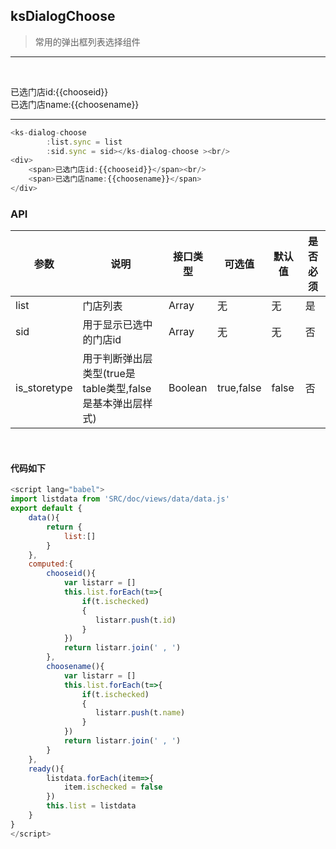 ## ksDialogChoose

> 常用的弹出框列表选择组件

---

<ks-dialog-choose 
        :list.sync = list
        :sid.sync = sid></ks-dialog-choose ><br/>
<div>
    <span>已选门店id:{{chooseid}}</span><br/>
    <span>已选门店name:{{choosename}}</span>
</div>  

----


```js
<ks-dialog-choose 
        :list.sync = list
        :sid.sync = sid></ks-dialog-choose ><br/>
<div>
    <span>已选门店id:{{chooseid}}</span><br/>
    <span>已选门店name:{{choosename}}</span>
</div>  
```
### API
| 参数 | 说明 | 接口类型  | 可选值 | 默认值 | 是否必须 |
|------|-------|----------|---------|-------|--------|
| list | 门店列表  | Array | 无 | 无 |是 |
| sid | 用于显示已选中的门店id  | Array | 无 | 无 |否 |
| is_storetype | 用于判断弹出层类型(true是table类型,false是基本弹出层样式)  |  Boolean | true,false | false | 否 |
<br/>

#### 代码如下

```javascript
<script lang="babel">
import listdata from 'SRC/doc/views/data/data.js'
export default {
    data(){
        return {  
            list:[]
        }  
    },
    computed:{
        chooseid(){
            var listarr = []
            this.list.forEach(t=>{
                if(t.ischecked)
                {
                   listarr.push(t.id) 
                }
            })
            return listarr.join(' , ')
        },
        choosename(){
            var listarr = []
            this.list.forEach(t=>{
                if(t.ischecked)
                {
                   listarr.push(t.name) 
                }
            })
            return listarr.join(' , ')
        } 
    },
    ready(){
        listdata.forEach(item=>{
            item.ischecked = false
        })
        this.list = listdata
    }
}
</script>
```


<script lang="babel">
import listdata from 'SRC/doc/views/data/data.js'
export default {
    data(){
        return {  
            list:[],
            sid:[]
        }  
    },
    computed:{
        chooseid(){
            var listarr = []
            this.list.forEach(t=>{
                if(t.ischecked)
                {
                   listarr.push(t.id) 
                }
            })
            return listarr.join(' , ')
        },
        choosename(){
            var listarr = []
            this.list.forEach(t=>{
                if(t.ischecked)
                {
                   listarr.push(t.name) 
                }
            })
            return listarr.join(' , ')
        } 
    },
    ready(){
        listdata.forEach(item=>{
            item.ischecked = false
        })
        this.list = listdata
    }
}
</script>




